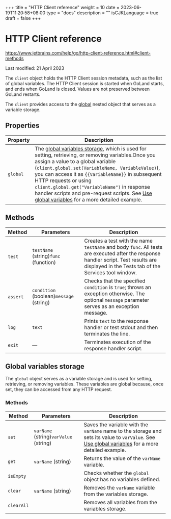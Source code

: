 +++
title = "HTTP Client reference"
weight = 10
date = 2023-06-19T11:20:58+08:00
type = "docs"
description = ""
isCJKLanguage = true
draft = false
+++
# HTTP Client reference﻿

https://www.jetbrains.com/help/go/http-client-reference.html#client-methods

Last modified: 21 April 2023

The `client` object holds the HTTP Client session metadata, such as the list of global variables. The HTTP Client session is started when GoLand starts, and ends when GoLand is closed. Values are not preserved between GoLand restarts.

The `client` provides access to the [global](https://www.jetbrains.com/help/go/http-client-reference.html#global-variables-storage-reference) nested object that serves as a variable storage.

## Properties﻿

| Property | Description                                                  |
| -------- | ------------------------------------------------------------ |
| `global` | The [global variables storage](https://www.jetbrains.com/help/go/http-client-reference.html#global-variables-storage-reference), which is used for setting, retrieving, or removing variables.Once you assign a value to a global variable (`client.global.set(VariableName, VariableValue)`), you can access it as `{{VariableName}}` in subsequent HTTP requests or using `client.global.get("VariableName")` in response handler scripts and pre-request scripts. See [Use global variables](https://www.jetbrains.com/help/go/http-response-handling-examples.html#script-var-example) for a more detailed example. |

## Methods﻿

| Method   | Parameters                              | Description                                                  |
| -------- | --------------------------------------- | ------------------------------------------------------------ |
| `test`   | `testName` (string)`func` (function)    | Creates a test with the name `testName` and body `func`. All tests are executed after the response handler script. Test results are displayed in the Tests tab of the Services tool window. |
| `assert` | `condition` (boolean)`message` (string) | Checks that the specified `condition` is `true`; throws an exception otherwise. The optional `message` parameter serves as an exception message. |
| `log`    | `text`                                  | Prints `text` to the response handler or test stdout and then terminates the line. |
| `exit`   | —                                       | Terminates execution of the response handler script.         |

## Global variables storage﻿

The `global` object serves as a variable storage and is used for setting, retrieving, or removing variables. These variables are global because, once set, they can be accessed from any HTTP request.

### Methods﻿

| Method     | Parameters                            | Description                                                  |
| ---------- | ------------------------------------- | ------------------------------------------------------------ |
| `set`      | `varName` (string)`varValue` (string) | Saves the variable with the `varName` name to the storage and sets its value to `varValue`. See [Use global variables](https://www.jetbrains.com/help/go/http-response-handling-examples.html#script-var-example) for a more detailed example. |
| `get`      | `varName` (string)                    | Returns the value of the `varName` variable.                 |
| `isEmpty`  |                                       | Checks whether the `global` object has no variables defined. |
| `clear`    | `varName` (string)                    | Removes the `varName` variable from the variables storage.   |
| `clearAll` |                                       | Removes all variables from the variables storage.            |